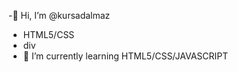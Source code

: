 -👋 Hi, I’m @kursadalmaz
- HTML5/CSS
- div 
- 🌱 I’m currently learning HTML5/CSS/JAVASCRIPT


<!---
kursadalmaz/kursadalmaz is a ✨ special ✨ repository because its `README.md` (this file) appears on your GitHub profile.
You can click the Preview link to take a look at your changes.
--->
